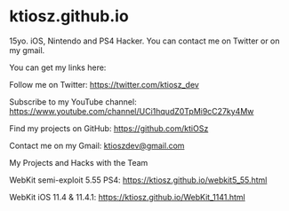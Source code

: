 # ktiosz.github.io
15yo. iOS, Nintendo and PS4 Hacker. You can contact me on Twitter or on my gmail.

You can get my links here:

Follow me on Twitter: https://twitter.com/ktiosz_dev

Subscribe to my YouTube channel: https://www.youtube.com/channel/UCi1hqudZ0TpMi9cC27ky4Mw

Find my projects on GitHub: https://github.com/ktiOSz

Contact me on my Gmail: ktioszdev@gmail.com



My Projects and Hacks with the Team

WebKit semi-exploit 5.55 PS4: https://ktiosz.github.io/webkit5_55.html

WebKit iOS 11.4 & 11.4.1: https://ktiosz.github.io/WebKit_1141.html
